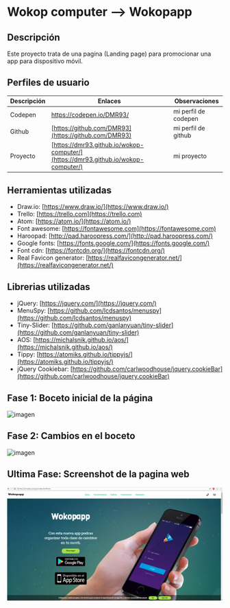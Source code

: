 # Wokop computer --> Wokopapp

## Descripción

Este proyecto trata de una pagina (Landing page) para promocionar una app para dispositivo móvil.

## Perfiles de usuario

| Descripción | Enlaces | Observaciones |
|--------|--------|--------|
|   Codepen     |   [https://codepen.io/DMR93/ ](https://codepen.io/DMR93/)     |   mi perfil de codepen     |
|     Github   |   [https://github.com/DMR93](https://github.com/DMR93)     |   mi perfil de github     |
|      Proyecto  |   [https://dmr93.github.io/wokop-computer/](https://dmr93.github.io/wokop-computer/)     |   mi proyecto      |

## Herramientas utilizadas

- Draw.io:  [https://www.draw.io/](https://www.draw.io/)
- Trello: [https://trello.com](https://trello.com)
- Atom: [https://atom.io/](https://atom.io/)
- Font awesome: [https://fontawesome.com](https://fontawesome.com)
- Haroopad: [http://pad.haroopress.com/](http://pad.haroopress.com/)
- Google fonts: [https://fonts.google.com/](https://fonts.google.com/)
- Font cdn: [https://fontcdn.org/](https://fontcdn.org/)
- Real Favicon generator: [https://realfavicongenerator.net/](https://realfavicongenerator.net/)

## Librerias utilizadas

- jQuery:  [https://jquery.com/](https://jquery.com/)
- MenuSpy: [https://github.com/lcdsantos/menuspy](https://github.com/lcdsantos/menuspy)
- Tiny-Slider: [https://github.com/ganlanyuan/tiny-slider](https://github.com/ganlanyuan/tiny-slider)
- AOS: [https://michalsnik.github.io/aos/](https://michalsnik.github.io/aos/)
- Tippy: [https://atomiks.github.io/tippyjs/](https://atomiks.github.io/tippyjs/)
- jQuery Cookiebar: [https://github.com/carlwoodhouse/jquery.cookieBar](https://github.com/carlwoodhouse/jquery.cookieBar)



## Fase 1: Boceto inicial de la página

![imagen](img/boceto.png)

## Fase 2: Cambios en el boceto

![imagen](img/bocetofase2.png)

## Ultima Fase: Screenshot de la pagina web

![imagen](img/screenshotweb.png)
